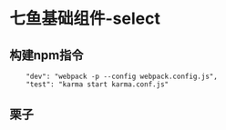 # 七鱼基础组件-select
## 构建npm指令
```
	"dev": "webpack -p --config webpack.config.js",
	"test": "karma start karma.conf.js"
```

## 栗子
